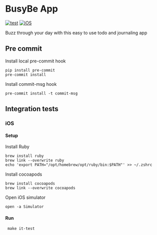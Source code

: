 # BusyBe App
[![test](https://github.com/busybeapp/app/actions/workflows/test.yml/badge.svg)](https://github.com/busybeapp/app/actions/workflows/test.yml)
[![iOS](https://github.com/busybeapp/app/actions/workflows/ios-test.yml/badge.svg)](https://github.com/busybeapp/app/actions/workflows/ios-test.yml)

Buzz through your day with this easy to use todo and journaling app


## Pre commit
Install local pre-commit hook
```shell
pip install pre-commit
pre-commit install
```
Install commit-msg hook
```shell
pre-commit install -t commit-msg
```

## Integration tests

### iOS
#### Setup
Install Ruby
```shell
brew install ruby
brew link --overwrite ruby
echo 'export PATH="/opt/homebrew/opt/ruby/bin:$PATH"' >> ~/.zshrc
```
Install cocoapods
```shell
brew install cocoapods
brew link --overwrite cocoapods
```
Open iOS simulator
```shell
open -a Simulator
```

#### Run
```shell
 make it-test
```
